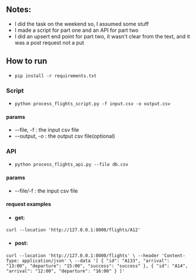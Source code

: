## Notes:  
* I did the task on the weekend so, I assumed some stuff
* I made a script for part one and an API for part two
* I did an upsert end point for part two, it wasn't clear from the text, and it was a post request not a put

## How to run

* `pip install -r requirements.txt`

### Script
* `python process_flights_script.py -f input.csv -o output.csv`
#### params
* --file, -f : the input csv file
* --output, -o : the output csv file(optional)

### API
* `python process_flights_api.py --file db.csv`
#### params
* --file/-f : the input csv file
#### request examples

* #### get: 
`curl --location 'http://127.0.0.1:8000/flights/A12'`  
* #### post: 
`curl --location 'http://127.0.0.1:8000/flights' \
--header 'Content-Type: application/json' \
--data '[
  {
    "id": "A133",
    "arrival": "13:00",
    "departure": "15:00",
    "success": "success"
  },
  {
    "id": "A14",
    "arrival": "12:00",
    "departure": "16:00"
  }
]'`

